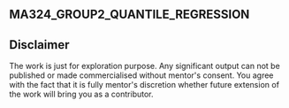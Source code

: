 ## MA324_GROUP2_QUANTILE_REGRESSION

**<h2>Disclaimer</h2>**

The work is just for exploration purpose.  Any significant output can not be published or made commercialised without mentor's consent. You agree with the fact that it is fully mentor's discretion whether future extension of the work will bring you as a contributor.
